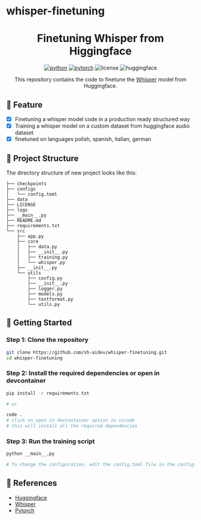 # whisper-finetuning

<div align="center">

# Finetuning Whisper from Higgingface

[![python](https://img.shields.io/badge/-Python_%7C_3.10-blue?logo=python&logoColor=white)](https://github.com/pre-commit/pre-commit)
[![pytorch](https://img.shields.io/badge/PyTorch_2.0+-ee4c2c?logo=pytorch&logoColor=white)](https://pytorch.org/get-started/locally/)
![license](https://img.shields.io/badge/License-MIT-green?logo=mit&logoColor=white)
![huggingface](https://img.shields.io/badge/Huggingface-Transformers-ff0066?logo=huggingface&logoColor=yellow)

This repository contains the code to finetune the [Whisper](https://huggingface.co/transformers/model_doc/whisper.html) model from Huggingface.
</div>

## 📌 Feature
- [x] Finetuning a whisper model code in a production ready structured way
- [x] Training a whisper model on a custom dataset from huggingface audio dataset
- [x] finetuned on languages polish, spanish, italian, german

## 📁  Project Structure
The directory structure of new project looks like this:

```
├── checkpoints
├── configs
│   └── config.toml
├── data
├── LICENSE
├── logs
├── __main__.py
├── README.md
├── requirements.txt
└── src
    ├── app.py
    ├── core
    │   ├── data.py
    │   ├── __init__.py
    │   ├── training.py
    │   └── whisper.py
    ├── __init__.py
    └── utils
        ├── config.py
        ├── __init__.py
        ├── logger.py
        ├── models.py
        ├── textformat.py
        └── utils.py
```
## 🚀 Getting Started
### Step 1: Clone the repository
```bash
git clone https://github.com/sh-aidev/whisper-finetuning.git
cd whisper-finetuning
```

### Step 2: Install the required dependencies or open in devcontainer
```bash
pip install -r requirements.txt

# or

code .
# click on open in devcontainer option in vscode
# this will install all the required dependencies

```

### Step 3: Run the training script
```bash
python __main__.py

# To change the configuration, edit the config.toml file in the configs directory
```

<!-- ## 📝  Training Results -->

## 📜  References
- [Huggingface](https://huggingface.co/)
- [Whisper](https://huggingface.co/transformers/model_doc/whisper.html)
- [Pytorch](https://pytorch.org/)